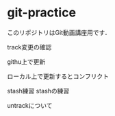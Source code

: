 # git-practice
このリポジトリはGit動画講座用です．

track変更の確認

githu上で更新


ローカル上で更新するとコンフリクト

stash練習
stashの練習

untrackについて